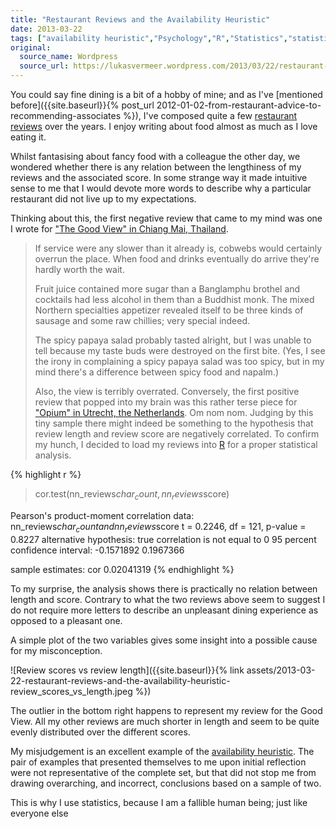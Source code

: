 ```yaml
---
title: "Restaurant Reviews and the Availability Heuristic"
date: 2013-03-22
tags: ["availability heuristic","Psychology","R","Statistics","statistics"]
original:
  source_name: Wordpress
  source_url: https://lukasvermeer.wordpress.com/2013/03/22/restaurant-reviews-and-the-availability-heuristic/
---
```


You could say fine dining is a bit of a hobby of mine; and as I've [mentioned before]({{site.baseurl}}{% post_url 2012-01-02-from-restaurant-advice-to-recommending-associates %}), I've composed quite a few [restaurant reviews](https://plus.google.com/106518479241050228896/reviews) over the years. I enjoy writing about food almost as much as I love eating it.

Whilst fantasising about fancy food with a colleague the other day, we wondered whether there is any relation between the lengthiness of my reviews and the associated score. In some strange way it made intuitive sense to me that I would devote more words to describe why a particular restaurant did not live up to my expectations.

Thinking about this, the first negative review that came to my mind was one I wrote for ["The Good View" in Chiang Mai, Thailand](https://plus.google.com/106395365263529906125/about).
> If service were any slower than it already is, cobwebs would certainly overrun the place. When food and drinks eventually do arrive they're hardly worth the wait.> 
> 
> Fruit juice contained more sugar than a Banglamphu brothel and cocktails had less alcohol in them than a Buddhist monk. The mixed Northern specialties appetizer revealed itself to be three kinds of sausage and some raw chillies; very special indeed.> 
> 
> The spicy papaya salad probably tasted alright, but I was unable to tell because my taste buds were destroyed on the first bite. (Yes, I see the irony in complaining a spicy papaya salad was too spicy, but in my mind there's a difference between spicy food and napalm.)> 
> 
> Also, the view is terribly overrated.
Conversely, the first positive review that popped into my brain was this rather terse piece for ["Opium" in Utrecht, the Netherlands](https://plus.google.com/116496292311938777959/about).
> Om nom nom.
Judging by this tiny sample there might indeed be something to the hypothesis that review length and review score are negatively correlated. To confirm my hunch, I decided to load my reviews into [R](http://www.r-project.org/) for a proper statistical analysis.

{% highlight r %}
> cor.test(nn_reviews$char_count, nn_reviews$score)

Pearson's product-moment correlation
data: nn_reviews$char_count and nn_reviews$score
t = 0.2246, df = 121, p-value = 0.8227
alternative hypothesis: true correlation is not equal to 0
95 percent confidence interval:
-0.1571892 0.1967366

sample estimates:
   cor
0.02041319
{% endhighlight %}

To my surprise, the analysis shows there is practically no relation between length and score. Contrary to what the two reviews above seem to suggest I do not require more letters to describe an unpleasant dining experience as opposed to a pleasant one.

A simple plot of the two variables gives some insight into a possible cause for my misconception.

![Review scores vs review length]({{site.baseurl}}{% link assets/2013-03-22-restaurant-reviews-and-the-availability-heuristic-review_scores_vs_length.jpeg %})

The outlier in the bottom right happens to represent my review for the Good View. All my other reviews are much shorter in length and seem to be quite evenly distributed over the different scores.

My misjudgement is an excellent example of the [availability heuristic](http://en.wikipedia.org/wiki/Availability_heuristic). The pair of examples that presented themselves to me upon initial reflection were not representative of the complete set, but that did not stop me from drawing overarching, and incorrect, conclusions based on a sample of two.

This is why I use statistics, because I am a fallible human being; just like everyone else
